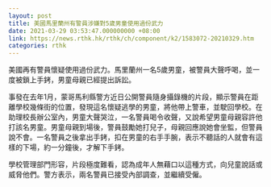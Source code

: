 ```yaml
---
layout: post
title: 美國馬里蘭州有警員涉嫌對5歲男童使用過份武力
date: 2021-03-29 03:53:47.000000000 +08:00
link: https://news.rthk.hk/rthk/ch/component/k2/1583072-20210329.htm
categories: rthk
---
```


美國再有警員懷疑使用過份武力。馬里蘭州一名5歲男童，被警員大聲呼喝，並一度被鎖上手銬，男童母親已經提出訴訟。

事發在去年1月，蒙哥馬利縣警方近日公開警員隨身攝錄機的片段，顯示警員在距離學校幾條街的位置，發現這名懷疑逃學的男童，將他帶上警車，並駛回學校。在助理校長辦公室內，男童大聲哭泣，一名警員喝令收聲，又說希望男童母親容許他打該名男童。男童母親到場後，警員鼓勵她打兒子，母親回應說她會坐監，但警員說不會。一名警員之後拿出手銬，扣在男童的右手手腕，表示不聽話的人就會有這樣的下場，約一分鐘後，才解下手銬。

學校管理部門形容，片段極度難看，認為成年人無藉口以這種方式，向兒童說話或威脅他們。警方表示，兩名警員已接受內部調查，並繼續受僱。
